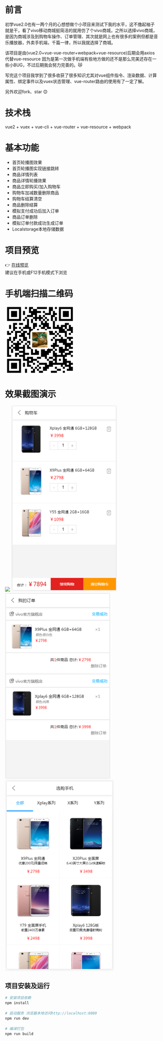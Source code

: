 

# 前言
初学vue2.0也有一两个月的心想想做个小项目来测试下我的水平，这不撸起袖子就是干，看了vivo移动商城挺简洁的就用仿了个vivo商城，之所以选择vivo商城，是因为商城涉及到购物车操作、订单管理、其次就是网上也有很多的案例但都是音乐播放器，外卖手机端，千篇一律，所以我就选择了商城。

该项目是由(vue2.0+vue-vue-router+webpack+vue-resource)后期会用axios代替vue-resource 因为是第一次做手机端有些地方做的还不是那么完美还存在一些小BUG，不过后期我会努力完善的。:crying_cat_face:

写完这个项目我学到了很多收获了很多知识尤其对vue组件指令、渲染数据、计算属性、绑定事件以及vuex状态管理、vue-router路由的使用有了一定了解。

另外欢迎fork、star :blush:

# 技术栈
vue2 + vuex + vue-cli + vue-router + vue-resource + webpack 

# 基本功能
* 首页轮播图效果
* 首页轮播图实现链接跳转
* 商品详情列表
* 商品详情轮播效果
* 商品立即购买/加入购物车
* 购物车加减数量删除商品
* 购物车结算清空
* 商品删除结算
* 模拟支付成功后加入订单
* 商品订单删除
* 模拟订单付款成功生成订单
* Localstorage本地存储数据


# 项目预览
:point_right: [在线预览](http://www.fangwenkang.xyz/#/ "在线预览")<br>
建议在手机或F12手机模式下浏览

# 手机端扫描二维码

![](https://github.com/Mynameisfwk/vivo-shop/blob/master/static/lowSource/vue.png)


# 效果截图演示

![](https://github.com/Mynameisfwk/vivo-shop/blob/master/static/lowSource/1.0.gif)
![](https://github.com/Mynameisfwk/vivo-shop/blob/master/static/lowSource/2.0.png)
![](https://github.com/Mynameisfwk/vivo-shop/blob/master/static/lowSource/3.0.png)
![](https://github.com/Mynameisfwk/vivo-shop/blob/master/static/lowSource/4.0.png)

## 项目安装及运行

``` bash
# 安装项目依赖
npm install

# 启动服务 浏览器本地访问http://localhost:8080
npm run dev

# 编译打包
npm run build

```



